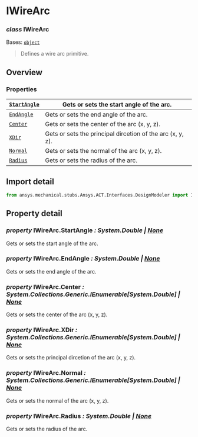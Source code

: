 # IWireArc

### *class* IWireArc

Bases: [`object`](https://docs.python.org/3/library/functions.html#object)

> Defines a wire arc primitive.

> <!-- !! processed by numpydoc !! -->

## Overview

### Properties

| [`StartAngle`](#IWireArc.StartAngle)   | Gets or sets the start angle of the arc.                   |
|----------------------------------------|------------------------------------------------------------|
| [`EndAngle`](#IWireArc.EndAngle)       | Gets or sets the end angle of the arc.                     |
| [`Center`](#IWireArc.Center)           | Gets or sets the center of the arc (x, y, z).              |
| [`XDir`](#IWireArc.XDir)               | Gets or sets the principal dircetion of the arc (x, y, z). |
| [`Normal`](#IWireArc.Normal)           | Gets or sets the normal of the arc (x, y, z).              |
| [`Radius`](#IWireArc.Radius)           | Gets or sets the radius of the arc.                        |

## Import detail

```python
from ansys.mechanical.stubs.Ansys.ACT.Interfaces.DesignModeler import IWireArc
```

## Property detail

### *property* IWireArc.StartAngle *: System.Double | [None](https://docs.python.org/3/library/constants.html#None)*

Gets or sets the start angle of the arc.

<!-- !! processed by numpydoc !! -->

### *property* IWireArc.EndAngle *: System.Double | [None](https://docs.python.org/3/library/constants.html#None)*

Gets or sets the end angle of the arc.

<!-- !! processed by numpydoc !! -->

### *property* IWireArc.Center *: System.Collections.Generic.IEnumerable[System.Double] | [None](https://docs.python.org/3/library/constants.html#None)*

Gets or sets the center of the arc (x, y, z).

<!-- !! processed by numpydoc !! -->

### *property* IWireArc.XDir *: System.Collections.Generic.IEnumerable[System.Double] | [None](https://docs.python.org/3/library/constants.html#None)*

Gets or sets the principal dircetion of the arc (x, y, z).

<!-- !! processed by numpydoc !! -->

### *property* IWireArc.Normal *: System.Collections.Generic.IEnumerable[System.Double] | [None](https://docs.python.org/3/library/constants.html#None)*

Gets or sets the normal of the arc (x, y, z).

<!-- !! processed by numpydoc !! -->

### *property* IWireArc.Radius *: System.Double | [None](https://docs.python.org/3/library/constants.html#None)*

Gets or sets the radius of the arc.

<!-- !! processed by numpydoc !! -->
